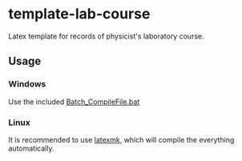 # template-lab-course

Latex template for records of physicist's laboratory course.

## Usage

### Windows

Use the included [Batch_CompileFile.bat](Batch_CompileFile.bat)

### Linux

It is recommended to use [latexmk](https://www.ctan.org/pkg/latexmk/?lang=en), which will compile the everything automatically.
